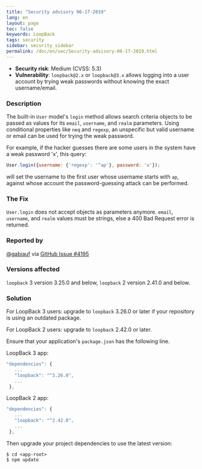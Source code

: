 ```yaml
---
title: "Security advisory 06-17-2019"
lang: en
layout: page
toc: false
keywords: LoopBack
tags: security
sidebar: security_sidebar
permalink: /doc/en/sec/Security-advisory-06-17-2019.html
---
```


- **Security risk**: Medium (CVSS: 5.3)
- **Vulnerability**: `loopback@2.x` or `loopback@3.x` allows logging into a user account by trying weak passwords without knowing the exact username/email.

### Description

The built-in `User` model's `login` method allows search criteria objects to be passed as values for its `email`, `username`, and `realm` parameters.
Using conditional properties like `neq` and `regexp`, an unspecific but valid username or email can be used for trying the weak password.

For example, if the hacker guesses there are some users in the system have a weak password 'x', this query:

```js
User.login({username: {'regexp': '^ap'}, password: 'x'});
```

will set the username to the first user whose username starts with `ap`, against whose account the password-guessing attack can be performed.

### The Fix

`User.login` does not accept objects as parameters anymore. `email`, `username`, and `realm` values must be strings, else
a 400 Bad Request error is returned.

### Reported by

[@gabjauf](https://github.com/gabjauf) via [GitHub Issue #4195](https://github.com/strongloop/loopback/issues/4195)

### Versions affected

`loopback` 3 version 3.25.0 and below, `loopback` 2 version 2.41.0 and below.

### Solution

For LoopBack 3 users: upgrade to `loopback` 3.26.0 or later if your repository is using an outdated package.

For LoopBack 2 users: upgrade to `loopback` 2.42.0 or later.

Ensure that your application's `package.json` has the following line.

LoopBack 3 app:

```js
"dependencies": {
   ...
   "loopback": "^3.26.0",
   ...
 },
```

LoopBack 2 app:

```js
"dependencies": {
   ...
   "loopback": "^2.42.0",
   ...
 },
 ```

Then upgrade your project dependencies to use the latest version:

```
$ cd <app-root>
$ npm update
```
